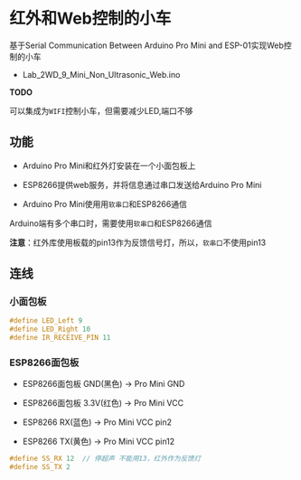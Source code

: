 #  红外和Web控制的小车

基于Serial Communication Between Arduino Pro Mini and ESP-01实现Web控制的小车

* Lab_2WD_9_Mini_Non_Ultrasonic_Web.ino

**TODO**

可以集成为`WIFI`控制小车，但需要减少LED,端口不够

## 功能

* Arduino Pro Mini和红外灯安装在一个小面包板上

* ESP8266提供web服务，并将信息通过串口发送给Arduino Pro Mini

* Arduino Pro Mini使用用`软串口`和ESP8266通信

Arduino端有多个串口时，需要使用`软串口`和ESP8266通信

**注意**：红外库使用板载的pin13作为反馈信号灯，所以，`软串口`不使用pin13 

## 连线

### 小面包板

```c
#define LED_Left 9
#define LED_Right 10
#define IR_RECEIVE_PIN 11
```

### ESP8266面包板

* ESP8266面包板 GND(黑色) -> Pro Mini GND
* ESP8266面包板 3.3V(红色) -> Pro Mini VCC

* ESP8266 RX(蓝色)  -> Pro Mini VCC pin2
* ESP8266 TX(黄色)  -> Pro Mini VCC pin12


```c
#define SS_RX 12  // 停超声 不能用13，红外作为反馈灯
#define SS_TX 2
```